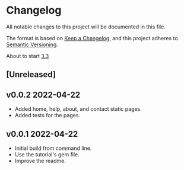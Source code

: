 # Changelog

All notable changes to this project will be documented in this file.

The format is based on [Keep a Changelog](https://keepachangelog.com/en/1.0.0/),
and this project adheres to [Semantic Versioning](https://semver.org/spec/v2.0.0.html).

About to start [3.3](https://www.learnenough.com/ruby-on-rails-7th-edition-tutorial/static_pages#sec-refactor)

## [Unreleased]

## v0.0.2 2022-04-22

- Added home, help, about, and contact static pages.
- Added tests for the pages.

## v0.0.1 2022-04-22

- Initial build from command line.
- Use the tutorial's gem file.
- Improve the readme.
